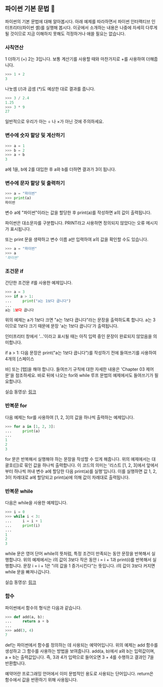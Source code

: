 ## 파이썬 기본 문법 :memo:

파이썬의 기본 문법에 대해 알아봅시다. 아래 예제를 따라하면서 파이썬 인터랙티브 인터프리터(파이썬 셸)를 실행해 봅시다. 이곳에서 소개하는 내용은 나중에 자세히 다루게 될 것이므로 지금 이해하지 못해도 걱정하거나 애쓸 필요는 없습니다.

### 사칙연산
1 더하기 (+) 2는 3입니다. 보통 계산기를 사용할 때와 마찬가지로 +를 사용하여 더해줍니다.

```python
>>> 1 + 2
3
```

나눗셈 (/)과 곱셈 (*)도 예상한 대로 결과를 줍니다.

```python
>>> 3 / 2.4
1.25
>>> 3 * 9
27
```

일반적으로 우리가 아는 ÷ 나 ×가 아닌 것에 주의하세요.

### 변수에 숫자 할당 및 계산하기
```python
>>> a = 1
>>> b = 2
>>> a + b
3
```

a에 1을, b에 2를 대입한 후 a와 b를 더하면 결과가 3이 됩니다.

### 변수에 문자 할당 및 출력하기
```python
>>> a = "파이썬"
>>> print(a)
파이썬
```

변수 a에 "파이썬"이라는 값을 할당한 후 print(a)를 작성하면 a의 값이 출력됩니다.

파이썬은 대소문자를 구분합니다. PRINT라고 사용하면 정의되지 않았다는 오류 메시지가 표시됩니다.

또는 print 문을 생략하고 변수 이름 a만 입력하여 a의 값을 확인할 수도 있습니다.

```python
>>> a = "파이썬"
>>> a
'파이썬'
```

### 조건문 if
간단한 조건문 if를 사용한 예제입니다.

```python
>>> a = 3
>>> if a > 1:
...     print("a는 1보다 큽니다")
...
a는 1보다 큽니다
```

위의 예제는 a가 1보다 크면 "a는 1보다 큽니다"라는 문장을 출력하도록 합니다. a는 3이므로 1보다 크기 때문에 문장 'a는 1보다 큽니다'가 출력됩니다.

인터프리터 창에서 '...'이라고 표시될 때는 아직 입력 중인 문장이 완료되지 않았음을 의미합니다.

if a > 1: 다음 문장은 print("a는 1보다 큽니다")를 작성하기 전에 들여쓰기를 사용하여 4개의 [스페이스

바] 또는 [탭]을 해야 합니다. 들여쓰기 규칙에 대한 자세한 내용은 'Chapter 03 제어문'을 참조하세요. 바로 뒤에 나오는 for와 while 루프 문법의 예제에서도 들여쓰기가 필요합니다.

실습 동영상: [링크](https://youtu.be/5CU-xTiMIZ0)

### 반복문 for
다음 예제는 for를 사용하여 [1, 2, 3]의 값을 하나씩 출력하는 예제입니다.

```python
>>> for a in [1, 2, 3]:
...     print(a)
...
1
2
3
```

for 문은 반복해서 실행해야 하는 문장을 작성할 수 있게 해줍니다. 위의 예제에서는 대괄호([])로 묶인 값을 하나씩 출력합니다. 이 코드의 의미는 '리스트 [1, 2, 3]에서 앞에서부터 하나씩 꺼내 변수 a에 할당한 다음 print(a)를 실행'입니다. 이를 실행하면 값 1, 2, 3이 차례대로 a에 할당되고 print(a)에 의해 값이 차례대로 출력됩니다.

### 반복문 while
다음은 while을 사용한 예제입니다.

```python
>>> i = 0
>>> while i < 3:
...     i = i + 1
...     print(i)
...
1
2
3
```

while 문은 영어 단어 while의 뜻처럼, 특정 조건이 만족되는 동안 문장을 반복해서 실행합니다. 위의 예제에서는 i의 값이 3보다 작은 동안 i = i + 1과 print(i)를 반복해서 실행합니다. 문장 i = i + 1은 "i의 값을 1 증가시킨다"는 뜻입니다. i의 값이 3보다 커지면 while 문을 빠져나갑니다.

실습 동영상: [링크](https://youtu.be/mtdbM3EOS68)

### 함수
파이썬에서 함수의 형식은 다음과 같습니다.

```python
>>> def add(a, b):
...     return a + b
...
>>> add(3, 4)
7
```

def는 파이썬에서 함수를 정의하는 데 사용되는 예약어입니다. 위의 예제는 add 함수를 생성하고 그 함수를 사용하는 방법을 보여줍니다. add(a, b)에서 a와 b는 입력값이며, a + b는 출력값입니다. 즉, 3과 4가 입력으로 들어오면 3 + 4를 수행하고 결과인 7을 반환합니다.

예약어란 프로그래밍 언어에서 이미 문법적인 용도로 사용되는 단어입니다.
return은 함수에서 값을 반환하기 위해 사용됩니다.
